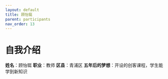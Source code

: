 ```yaml
---
layout: default
title: 顾怡铤
parent: participants
nav_order: 13
---
```


# 自我介绍
**姓名**：顾怡铤
**职业**：教师
**区县**：青浦区
**五年后的梦想**：开设的创客课程，学生能学到新知识







